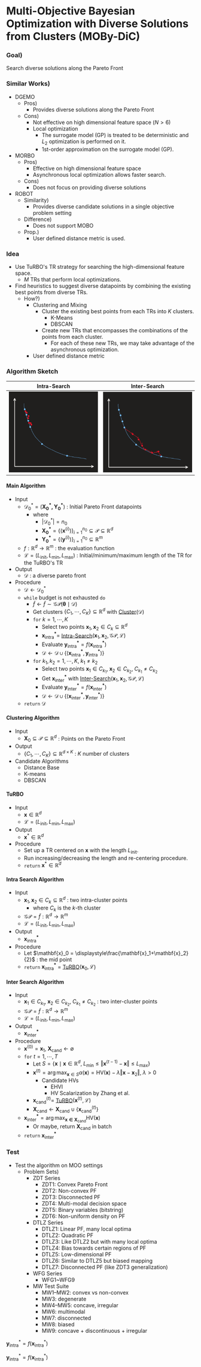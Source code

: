 # Multi-Objective Bayesian Optimization with Diverse Solutions from Clusters (MOBy-DiC)

### Goal)
Search diverse solutions along the Pareto Front

### Similar Works)
- DGEMO
  - Pros)
    - Provides diverse solutions along the Pareto Front
  - Cons)
    - Not effective on high dimensional feature space $`(N\gt6)`$
    - Local optimization 
      - The surrogate model (GP) is treated to be deterministic and $`L_2`$ optimization is performed on it.
      - 1st-order approximation on the surrogate model (GP).
- MORBO
  - Pros)
    - Effective on high dimensional feature space
    - Asynchronous local optimization allows faster search.
  - Cons)
    - Does not focus on providing diverse solutions
- ROBOT
  - Similarity)
    - Provides diverse candidate solutions in a single objective problem setting
  - Difference)
    - Does not support MOBO
  - Prop.)
    - User defined distance metric is used.

### Idea
- Use TuRBO's TR strategy for searching the high-dimensional feature space.
  - $`M`$ TRs that perform local optimizations.
- Find heuristics to suggest diverse datapoints by combining the existing best points from diverse TRs.
  - How?)
    - Clustering and Mixing
      - Cluster the existing best points from each TRs into $`K`$ clusters.
        - K-Means
        - DBSCAN
      - Create new TRs that encompasses the combinations of the points from each cluster.
        - For each of these new TRs, we may take advantage of the asynchronous optimization.
    - User defined distance metric


### Algorithm Sketch
|Intra-Search|Inter-Search|
|:-:|:-:|
|![](../../images/sketch/001.png)|![](../../images/sketch/002.png)|

#### Main Algorithm
- Input
  - $`\mathcal{D}_0^* = (\mathbf{X_0^*,Y_0^*})`$ : Initial Pareto Front datapoints
    - where
      - $`\vert\mathcal{D}_0^*\vert = n_0`$
      - $`\mathbf{X_0^*} = \left\{ (\mathbf{x}^{(i)}) \right\}_{i=1}^{n_0} \subseteq \mathcal{P} \subseteq\mathbb{R}^d`$
      - $`\mathbf{Y_0^*} = \left\{ (\mathbf{y}^{(i)}) \right\}_{i=1}^{n_0} \subseteq\mathbb{R}^m`$
  - $`f:\mathbb{R}^d\rightarrow\mathbb{R}^m`$ : the evaluation function
  - $`\mathcal{L} = (L_{\text{init}}, L_{\text{min}}, L_{\text{max}})`$ : Initial/minimum/maximum length of the TR for the TuRBO's TR
- Output
  - $`\mathcal{D}`$ : a diverse pareto front
- Procedure
  - $`\mathcal{D}\leftarrow\mathcal{D_0^*}`$
  - `while` budget is not exhausted `do`
    - $`\tilde{f} \leftarrow \tilde{f} \sim \mathcal{GP}(\boldsymbol{\theta}\mid\mathcal{D})`$
    - Get clusters $`\{C_1,\cdots,C_K\} \subseteq \mathbb{R}^{d}`$ with [Cluster](#clustering-algorithm)$`(\mathcal{D})`$
    - `for` $`k=1,\cdots,K`$
      - Select two points $`\mathbf{x}_1,\mathbf{x}_2\in C_k \subseteq \mathbb{R}^d`$
      - $`\mathbf{x^*_{\text{intra}}}=`$ [Intra-Search](#intra-search-algorithm)$`(\mathbf{x}_1, \mathbf{x}_2,\mathcal{GP}, \mathcal{L})`$
      - Evaluate $`\mathbf{y^*_{\text{intra}}} = f(\mathbf{x^*_{\text{intra}}})`$ 
      - $`\mathcal{D}\leftarrow\mathcal{D}\cup\{(\mathbf{x^*_{\text{intra}}},\mathbf{y^*_{\text{intra}}})\}`$
    - `for` $`k_1, k_2 =1,\cdots,K,\; k_1\ne k_2`$
      - Select two points $`\mathbf{x}_1\in C_{k_1},\; \mathbf{x}_2\in C_{k_2},\; C_{k_1}\ne C_{k_2}`$
      - Get $`\mathbf{x^*_{\text{inter}}}`$ with [Inter-Search](#inter-search-algorithm)$`(\mathbf{x}_1, \mathbf{x}_2,\mathcal{GP}, \mathcal{L})`$  
      - Evaluate $`\mathbf{y^*_{\text{inter}}} = f(\mathbf{x^*_{\text{inter}}})`$ 
      - $`\mathcal{D}\leftarrow\mathcal{D}\cup\{(\mathbf{x^*_{\text{inter}}},\mathbf{y^*_{\text{inter}}})\}`$
  - `return` $`\mathcal{D}`$

#### Clustering Algorithm
- Input
  - $`\mathbf{X}_0 \subseteq \mathcal{P}\subseteq\mathbb{R}^d`$ : Points on the Pareto Front
- Output
  - $`\{C_1,\cdots,C_K\} \subseteq \mathbb{R}^{d\times K}`$ : $`K`$ number of clusters
- Candidate Algorithms
  - Distance Base
  - K-means
  - DBSCAN

#### TuRBO
- Input
  - $`\mathbf{x}\in\mathbb{R}^d`$
  - $`\mathcal{L} = (L_{\text{init}}, L_{\text{min}}, L_{\text{max}})`$
- Output
  - $`\mathbf{x}^*\in\mathbb{R}^d`$
- Procedure
  - Set up a TR centered on $`\mathbf{x}`$ with the length $`L_{\text{init}}`$.
  - Run increasing/decreasing the length and re-centering procedure.
  - `return` $`\mathbf{x}^*\in\mathbb{R}^d`$

#### Intra Search Algorithm
- Input
  - $`\mathbf{x}_1,\mathbf{x}_2\in C_k \subseteq \mathbb{R}^d`$ : two intra-cluster points
    - where $`C_k`$ is the $`k`$-th cluster
  - $`\mathcal{GP}=\tilde{f}:\mathbb{R}^d\rightarrow\mathbb{R}^m`$
  - $`\mathcal{L} = (L_{\text{init}}, L_{\text{min}}, L_{\text{max}})`$
- Output
  - $`\mathbf{x^*_{\text{intra}}}`$
- Procedure
  - Let $`\mathbf{x}_0 = \displaystyle\frac{\mathbf{x}_1+\mathbf{x}_2}{2}`$ : the mid point
  - `return` $`\mathbf{x^*_{\text{intra}}}`$ = [TuRBO](#turbo)($`\mathbf{x}_0, \mathcal{L}`$)

#### Inter Search Algorithm
- Input
  - $`\mathbf{x}_1\in C_{k_1},\; \mathbf{x}_2\in C_{k_2},\; C_{k_1}\ne C_{k_2}`$ : two inter-cluster points
  - $`\mathcal{GP}=\tilde{f}:\mathbb{R}^d\rightarrow\mathbb{R}^m`$
  - $`\mathcal{L} = (L_{\text{init}}, L_{\text{min}}, L_{\text{max}})`$
- Output
  - $`\mathbf{x^*_{\text{inter}}}`$
- Procedure
  - $`\mathbf{x}^{(0)} = \mathbf{x}_1,\; \mathbf{X}_{\text{cand}} \leftarrow \emptyset`$
  - `for` $`t=1,\cdots,T`$
    - Let $`S = \{\mathbf{x}\mid\mathbf{x}\in\mathbb{R}^d,\; L_{\text{min}} \le \Vert \mathbf{x}^{(t-1)} - \mathbf{x}\Vert \le L_{\text{max}} \}`$
    - $`\mathbf{x}^{(t)} = \displaystyle\arg\max_{\mathbf{x}\in S } \alpha(\mathbf{x}) = \text{HV}(\mathbf{x}) - \lambda \Vert \mathbf{x} - \mathbf{x}_2 \Vert,\; \lambda\gt0`$
      - Candidate HVs
        - EHVI
        - HV Scalarization by Zhang et al.
    - $`\mathbf{x}_{\text{cand}}^{(t)} =`$ [TuRBO](#turbo)$`(\mathbf{x}^{(t)}, \mathcal{L})`$
    - $`\mathbf{X}_{\text{cand}}\leftarrow \mathbf{X}_{\text{cand}} \cup \{\mathbf{x}_{\text{cand}}^{(t)}\}`$
  - $`\mathbf{x^*_{\text{inter}}} = \displaystyle\arg\max_{\mathbf{x\in X}_{\text{cand}}} \text{HV}(\mathbf{x})`$
    - Or maybe, return $`\mathbf{X}_{\text{cand}}`$ in batch
  - `return` $`\mathbf{x^*_{\text{inter}}}`$


### Test
- Test the algorithm on MOO settings
  - Problem Sets)
    - ZDT Series
      - ZDT1: Convex Pareto Front
      - ZDT2: Non-convex PF
      - ZDT3: Disconnected PF
      - ZDT4: Multi-modal decision space
      - ZDT5: Binary variables (bitstring)
      - ZDT6: Non-uniform density on PF
    - DTLZ Series
      - DTLZ1: Linear PF, many local optima
      - DTLZ2: Quadratic PF
      - DTLZ3: Like DTLZ2 but with many local optima
      - DTLZ4: Bias towards certain regions of PF
      - DTLZ5: Low-dimensional PF
      - DTLZ6: Similar to DTLZ5 but biased mapping
      - DTLZ7: Disconnected PF (like ZDT3 generalization)
    - WFG Series
      - WFG1~WFG9
    - MW Test Suite
      - MW1–MW2: convex vs non-convex
      - MW3: degenerate
      - MW4–MW5: concave, irregular
      - MW6: multimodal
      - MW7: disconnected
      - MW8: biased
      - MW9: concave + discontinuous + irregular


$\mathbf{y}_{\mathrm{intra}}^* = f(\mathbf{x}_{\mathrm{intra}}^*)$

$\mathbf{y}^*_{\mathrm{intra}} = f(\mathbf{x}_{\mathrm{intra}}^*)$